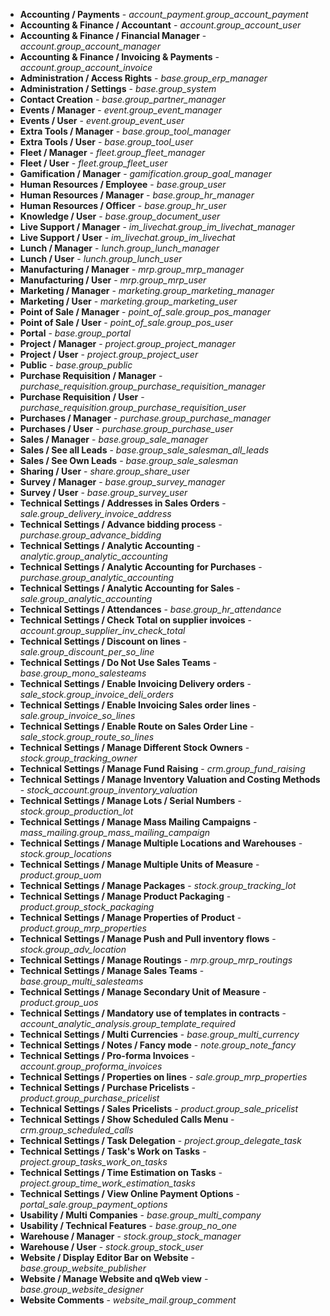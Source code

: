 - **Accounting / Payments** - *account_payment.group_account_payment*
- **Accounting & Finance / Accountant** - *account.group_account_user*
- **Accounting & Finance / Financial Manager** - *account.group_account_manager*
- **Accounting & Finance / Invoicing & Payments** - *account.group_account_invoice*
- **Administration / Access Rights** - *base.group_erp_manager*
- **Administration / Settings** - *base.group_system*
- **Contact Creation** - *base.group_partner_manager*
- **Events / Manager** - *event.group_event_manager*
- **Events / User** - *event.group_event_user*
- **Extra Tools / Manager** - *base.group_tool_manager*
- **Extra Tools / User** - *base.group_tool_user*
- **Fleet / Manager** - *fleet.group_fleet_manager*
- **Fleet / User** - *fleet.group_fleet_user*
- **Gamification / Manager** - *gamification.group_goal_manager*
- **Human Resources / Employee** - *base.group_user*
- **Human Resources / Manager** - *base.group_hr_manager*
- **Human Resources / Officer** - *base.group_hr_user*
- **Knowledge / User** - *base.group_document_user*
- **Live Support / Manager** - *im_livechat.group_im_livechat_manager*
- **Live Support / User** - *im_livechat.group_im_livechat*
- **Lunch / Manager** - *lunch.group_lunch_manager*
- **Lunch / User** - *lunch.group_lunch_user*
- **Manufacturing / Manager** - *mrp.group_mrp_manager*
- **Manufacturing / User** - *mrp.group_mrp_user*
- **Marketing / Manager** - *marketing.group_marketing_manager*
- **Marketing / User** - *marketing.group_marketing_user*
- **Point of Sale / Manager** - *point_of_sale.group_pos_manager*
- **Point of Sale / User** - *point_of_sale.group_pos_user*
- **Portal** - *base.group_portal*
- **Project / Manager** - *project.group_project_manager*
- **Project / User** - *project.group_project_user*
- **Public** - *base.group_public*
- **Purchase Requisition / Manager** - *purchase_requisition.group_purchase_requisition_manager*
- **Purchase Requisition / User** - *purchase_requisition.group_purchase_requisition_user*
- **Purchases / Manager** - *purchase.group_purchase_manager*
- **Purchases / User** - *purchase.group_purchase_user*
- **Sales / Manager** - *base.group_sale_manager*
- **Sales / See all Leads** - *base.group_sale_salesman_all_leads*
- **Sales / See Own Leads** - *base.group_sale_salesman*
- **Sharing / User** - *share.group_share_user*
- **Survey / Manager** - *base.group_survey_manager*
- **Survey / User** - *base.group_survey_user*
- **Technical Settings / Addresses in Sales Orders** - *sale.group_delivery_invoice_address*
- **Technical Settings / Advance bidding process** - *purchase.group_advance_bidding*
- **Technical Settings / Analytic Accounting** - *analytic.group_analytic_accounting*
- **Technical Settings / Analytic Accounting for Purchases** - *purchase.group_analytic_accounting*
- **Technical Settings / Analytic Accounting for Sales** - *sale.group_analytic_accounting*
- **Technical Settings / Attendances** - *base.group_hr_attendance*
- **Technical Settings / Check Total on supplier invoices** - *account.group_supplier_inv_check_total*
- **Technical Settings / Discount on lines** - *sale.group_discount_per_so_line*
- **Technical Settings / Do Not Use Sales Teams** - *base.group_mono_salesteams*
- **Technical Settings / Enable Invoicing Delivery orders** - *sale_stock.group_invoice_deli_orders*
- **Technical Settings / Enable Invoicing Sales order lines** - *sale.group_invoice_so_lines*
- **Technical Settings / Enable Route on Sales Order Line** - *sale_stock.group_route_so_lines*
- **Technical Settings / Manage Different Stock Owners** - *stock.group_tracking_owner*
- **Technical Settings / Manage Fund Raising** - *crm.group_fund_raising*
- **Technical Settings / Manage Inventory Valuation and Costing Methods** - *stock_account.group_inventory_valuation*
- **Technical Settings / Manage Lots / Serial Numbers** - *stock.group_production_lot*
- **Technical Settings / Manage Mass Mailing Campaigns** - *mass_mailing.group_mass_mailing_campaign*
- **Technical Settings / Manage Multiple Locations and Warehouses** - *stock.group_locations*
- **Technical Settings / Manage Multiple Units of Measure** - *product.group_uom*
- **Technical Settings / Manage Packages** - *stock.group_tracking_lot*
- **Technical Settings / Manage Product Packaging** - *product.group_stock_packaging*
- **Technical Settings / Manage Properties of Product** - *product.group_mrp_properties*
- **Technical Settings / Manage Push and Pull inventory flows** - *stock.group_adv_location*
- **Technical Settings / Manage Routings** - *mrp.group_mrp_routings*
- **Technical Settings / Manage Sales Teams** - *base.group_multi_salesteams*
- **Technical Settings / Manage Secondary Unit of Measure** - *product.group_uos*
- **Technical Settings / Mandatory use of templates in contracts** - *account_analytic_analysis.group_template_required*
- **Technical Settings / Multi Currencies** - *base.group_multi_currency*
- **Technical Settings / Notes / Fancy mode** - *note.group_note_fancy*
- **Technical Settings / Pro-forma Invoices** - *account.group_proforma_invoices*
- **Technical Settings / Properties on lines** - *sale.group_mrp_properties*
- **Technical Settings / Purchase Pricelists** - *product.group_purchase_pricelist*
- **Technical Settings / Sales Pricelists** - *product.group_sale_pricelist*
- **Technical Settings / Show Scheduled Calls Menu** - *crm.group_scheduled_calls*
- **Technical Settings / Task Delegation** - *project.group_delegate_task*
- **Technical Settings / Task's Work on Tasks** - *project.group_tasks_work_on_tasks*
- **Technical Settings / Time Estimation on Tasks** - *project.group_time_work_estimation_tasks*
- **Technical Settings / View Online Payment Options** - *portal_sale.group_payment_options*
- **Usability / Multi Companies** - *base.group_multi_company*
- **Usability / Technical Features** - *base.group_no_one*
- **Warehouse / Manager** - *stock.group_stock_manager*
- **Warehouse / User** - *stock.group_stock_user*
- **Website / Display Editor Bar on Website** - *base.group_website_publisher*
- **Website / Manage Website and qWeb view** - *base.group_website_designer*
- **Website Comments** - *website_mail.group_comment*

